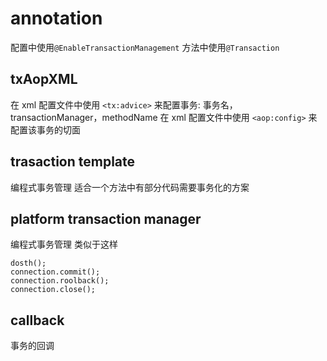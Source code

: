 # annotation
配置中使用`@EnableTransactionManagement`
方法中使用`@Transaction`

## txAopXML
在 xml 配置文件中使用 `<tx:advice>` 来配置事务: 事务名，transactionManager，methodName
在 xml 配置文件中使用 `<aop:config>` 来配置该事务的切面

## trasaction template
编程式事务管理
适合一个方法中有部分代码需要事务化的方案

## platform transaction manager
编程式事务管理
类似于这样
```
dosth();
connection.commit();
connection.roolback();
connection.close();
```

## callback
事务的回调
